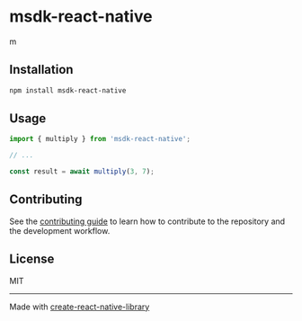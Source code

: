 # msdk-react-native

m

## Installation

```sh
npm install msdk-react-native
```

## Usage


```js
import { multiply } from 'msdk-react-native';

// ...

const result = await multiply(3, 7);
```


## Contributing

See the [contributing guide](CONTRIBUTING.md) to learn how to contribute to the repository and the development workflow.

## License

MIT

---

Made with [create-react-native-library](https://github.com/callstack/react-native-builder-bob)
